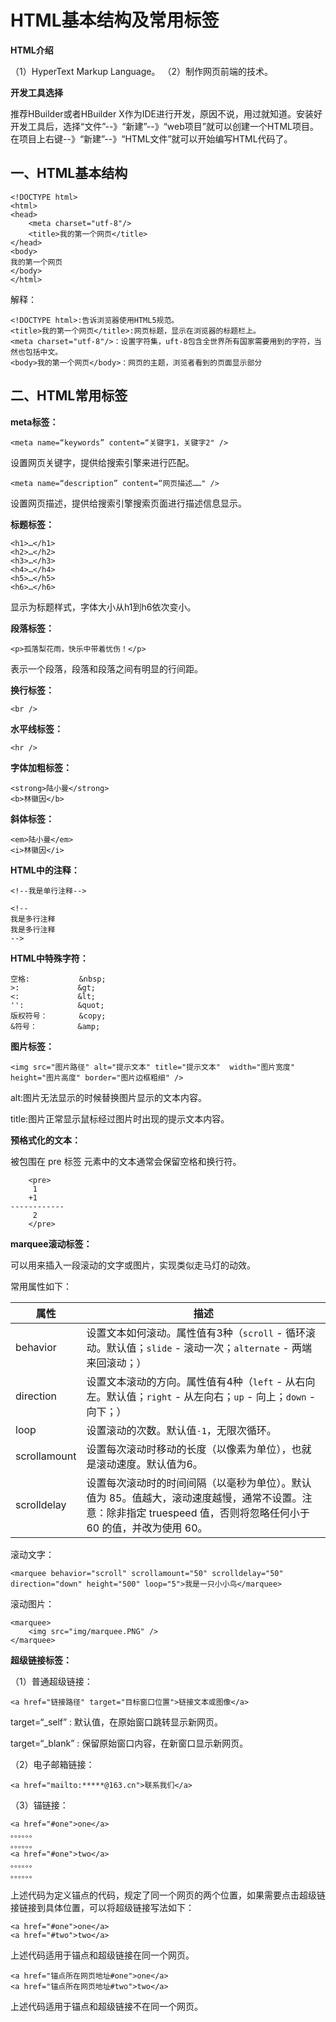 # HTML基本结构及常用标签

**HTML介绍**

（1）HyperText Markup Language。
（2）制作网页前端的技术。

 **开发工具选择**

推荐HBuilder或者HBuilder X作为IDE进行开发，原因不说，用过就知道。安装好开发工具后，选择“文件”--》“新建”--》“web项目”就可以创建一个HTML项目。在项目上右键--》“新建”--》“HTML文件”就可以开始编写HTML代码了。

## 一、HTML基本结构

```
<!DOCTYPE html>
<html>
<head>
    <meta charset="utf-8"/>
    <title>我的第一个网页</title>
</head>
<body>
我的第一个网页
</body>
</html>
```

解释：

```
<!DOCTYPE html>:告诉浏览器使用HTML5规范。
<title>我的第一个网页</title>:网页标题，显示在浏览器的标题栏上。
<meta charset="utf-8"/>：设置字符集，uft-8包含全世界所有国家需要用到的字符，当然也包括中文。
<body>我的第一个网页</body>：网页的主题，浏览者看到的页面显示部分
```

## 二、HTML常用标签

**meta标签：**

```
<meta name=“keywords” content=“关键字1，关键字2" />
```

设置网页关键字，提供给搜索引擎来进行匹配。

```
<meta name=“description” content=“网页描述……" />
```

设置网页描述，提供给搜索引擎搜索页面进行描述信息显示。

**标题标签：**

```
<h1>…</h1>
<h2>…</h2>
<h3>…</h3>
<h4>…</h4>
<h5>…</h5>
<h6>…</h6>
```

显示为标题样式，字体大小从h1到h6依次变小。

**段落标签：**

```
<p>孤落梨花雨，快乐中带着忧伤！</p>
```

表示一个段落，段落和段落之间有明显的行间距。

**换行标签：**

```
<br />
```

**水平线标签：**

```
<hr />
```

**字体加粗标签：**

```
<strong>陆小曼</strong>
<b>林徽因</b>
```

**斜体标签：**

```
<em>陆小曼</em>
<i>林徽因</i>
```

**HTML中的注释：**

```
<!--我是单行注释-->

<!--
我是多行注释
我是多行注释
-->
```

**HTML中特殊字符：**

```
空格:		      &nbsp;
>:		       &gt;
<:			   &lt;
'':			   &quot;
版权符号：		&copy;
&符号：		 &amp;
```

**图片标签：**

```
<img src="图片路径" alt="提示文本" title="提示文本"  width="图片宽度"  height="图片高度" border="图片边框粗细" />
```

alt:图片无法显示的时候替换图片显示的文本内容。

title:图片正常显示鼠标经过图片时出现的提示文本内容。

**预格式化的文本：** 

被包围在 pre 标签 元素中的文本通常会保留空格和换行符。 

```
	<pre>
	 1
	+1
------------
	 2			
	</pre>
```

**marquee滚动标签：**

可以用来插入一段滚动的文字或图片，实现类似走马灯的动效。

常用属性如下：

| 属性         | 描述                                                         |
| ------------ | ------------------------------------------------------------ |
| behavior     | 设置文本如何滚动。属性值有3种（`scroll` - 循环滚动。默认值；`slide` - 滚动一次；`alternate` - 两端来回滚动；） |
| direction    | 设置文本滚动的方向。属性值有4种（`left` - 从右向左。默认值；`right` - 从左向右；`up` - 向上；`down` - 向下；） |
| loop         | 设置滚动的次数。默认值`-1`，无限次循环。                     |
| scrollamount | 设置每次滚动时移动的长度（以像素为单位），也就是滚动速度。默认值为6。 |
| scrolldelay  | 设置每次滚动时的时间间隔（以毫秒为单位）。默认值为 85。值越大，滚动速度越慢，通常不设置。注意：除非指定 truespeed 值，否则将忽略任何小于 60 的值，并改为使用 60。 |

 滚动文字：

```
<marquee behavior="scroll" scrollamount="50" scrolldelay="50" direction="down" height="500" loop="5">我是一只小小鸟</marquee>
```

滚动图片：

```
<marquee>
	<img src="img/marquee.PNG" />
</marquee>
```

**超级链接标签：**

（1）普通超级链接：

```
<a href="链接路径" target="目标窗口位置">链接文本或图像</a>
```

target=“_self” : 默认值，在原始窗口跳转显示新网页。

target=“_blank” : 保留原始窗口内容，在新窗口显示新网页。

（2）电子邮箱链接：

```
<a href="mailto:*****@163.cn">联系我们</a>
```

（3）锚链接：

```
<a href="#one">one</a>
。。。。。。
。。。。。。
<a href="#one">two</a>
。。。。。。
。。。。。。
```

上述代码为定义锚点的代码，规定了同一个网页的两个位置，如果需要点击超级链接链接到具体位置，可以将超级链接写法如下：

```
<a href="#one">one</a>
<a href="#two">two</a>

```

上述代码适用于锚点和超级链接在同一个网页。

```
<a href="锚点所在网页地址#one">one</a>
<a href="锚点所在网页地址#two">two</a>

```

上述代码适用于锚点和超级链接不在同一个网页。

